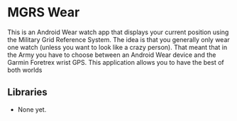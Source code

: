 # MGRS Wear

This is an Android Wear watch app that displays your current position using the Military Grid Reference System.  The idea is that you generally only wear one watch (unless you want to look like a crazy person).  That meant that in the Army you have to choose between an Android Wear device and the Garmin Foretrex wrist GPS.  This application allows you to have the best of both worlds

## Libraries

* None yet.